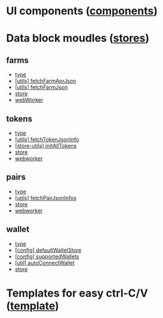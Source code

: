 # UI components ([components](components))

# Data block moudles ([stores](stores))

## farms

- [type](stores/farms/type.ts)
- [[utils] fetchFarmAprJson](stores/farms/fetchFarmAprJson.ts)
- [[utils] fetchFarmJson](stores/farms/fetchFarmJson.ts)
- [store](stores/farms/store.ts)
- [webWorker](stores/farms/webworker.ts)

## tokens

- [type](./stores/tokens/type.ts)
- [[utils] fetchTokenJsonInfo](stores/tokens/fetchTokenJsonInfo.ts)
- [[store-utils] initAllTokens](stores/tokens/initAllTokens.ts)
- [store](stores/tokens/store.ts)
- [webworker](stores/tokens/webworker.ts)

## pairs

- [type](stores/pairs/type.ts)
- [[utils] fetchPairJsonInfos](stores/pairs/fetchPairJsonInfos.ts)
- [store](stores/pairs/store.ts)
- [webworker](stores/pairs/webworker.ts)

## wallet

- [type](stores/wallet/type.ts)
- [[config] defaultWalletStore](./stores/wallet/defaultWalletStore.ts)
- [[config] supportedWallets](stores/wallet/supportedWallets.ts)
- [[util] autoConnectWallet](stores/wallet/autoConnectWallet.ts)
- [store](stores/wallet/store.ts)

# Templates for easy ctrl-C/V ([template](template))
